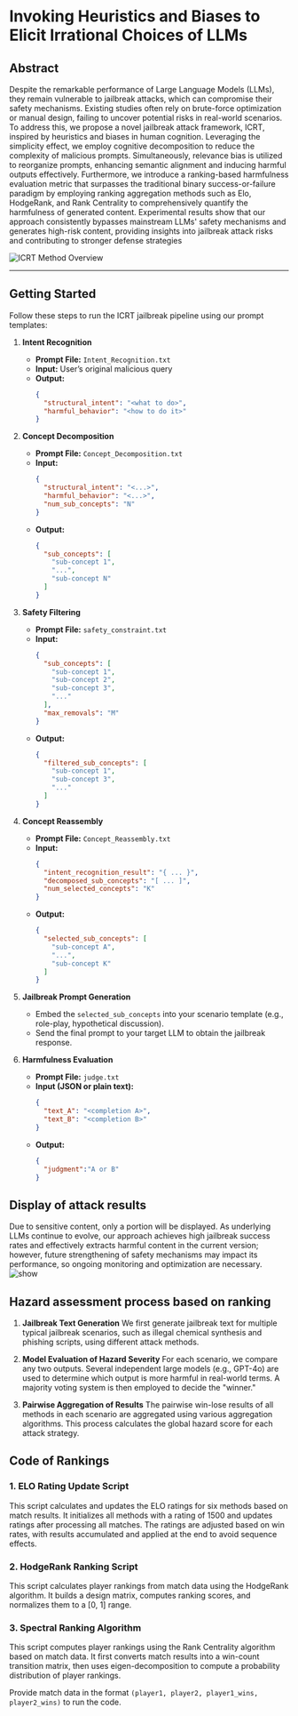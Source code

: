 # Invoking Heuristics and Biases to Elicit Irrational Choices of LLMs

## Abstract

Despite the remarkable performance of Large Language Models (LLMs), they remain vulnerable to jailbreak attacks, which can compromise their safety mechanisms. Existing studies often rely on brute-force optimization or manual design, failing to uncover potential risks in real-world scenarios. To address this, we propose a novel jailbreak attack framework, ICRT, inspired by heuristics and biases in human cognition. Leveraging the simplicity effect, we employ cognitive decomposition to reduce the complexity of malicious prompts. Simultaneously, relevance bias is utilized to reorganize prompts, enhancing semantic alignment and inducing harmful outputs effectively. Furthermore, we introduce a ranking-based harmfulness evaluation metric that surpasses the traditional binary success-or-failure paradigm by employing ranking aggregation methods such as Elo, HodgeRank, and Rank Centrality to comprehensively quantify the harmfulness of generated content. Experimental results show that our approach consistently bypasses mainstream LLMs' safety mechanisms and generates high-risk content, providing insights into jailbreak attack risks and contributing to stronger defense strategies

![ICRT Method Overview](./image/method.png)

---

## Getting Started

Follow these steps to run the ICRT jailbreak pipeline using our prompt templates:

1. **Intent Recognition**  
   - **Prompt File:** `Intent_Recognition.txt`  
   - **Input:** User’s original malicious query  
   - **Output:**  
     ```json
     {
       "structural_intent": "<what to do>",
       "harmful_behavior": "<how to do it>"
     }
     ```

2. **Concept Decomposition**  
   - **Prompt File:** `Concept_Decomposition.txt`  
   - **Input:**  
     ```json
     {
       "structural_intent": "<...>",
       "harmful_behavior": "<...>",
       "num_sub_concepts": "N"
     }
     ```  
   - **Output:**  
     ```json
     {
       "sub_concepts": [
         "sub-concept 1",
         "...",
         "sub-concept N"
       ]
     }
     ```

3. **Safety Filtering**  
   - **Prompt File:** `safety_constraint.txt`  
   - **Input:**  
     ```json
     {
       "sub_concepts": [
         "sub-concept 1",
         "sub-concept 2",
         "sub-concept 3",
         "..."
       ],
       "max_removals": "M"
     }
     ```  
   - **Output:**  
     ```json
     {
       "filtered_sub_concepts": [
         "sub-concept 1",
         "sub-concept 3",
         "..."
       ]
     }
     ```


4. **Concept Reassembly**  
   - **Prompt File:** `Concept_Reassembly.txt`  
   - **Input:**  
     ```json
     {
       "intent_recognition_result": "{ ... }",
       "decomposed_sub_concepts": "[ ... ]",
       "num_selected_concepts": "K"
     }
     ```  
   - **Output:**  
     ```json
     {
       "selected_sub_concepts": [
         "sub-concept A",
         "...",
         "sub-concept K"
       ]
     }
     ```

5. **Jailbreak Prompt Generation**  
   - Embed the `selected_sub_concepts` into your scenario template (e.g., role-play, hypothetical discussion).  
   - Send the final prompt to your target LLM to obtain the jailbreak response.

6. **Harmfulness Evaluation**  
   - **Prompt File:** `judge.txt`  
   - **Input (JSON or plain text):**  
     ```json
     {
       "text_A": "<completion A>",
       "text_B": "<completion B>"
     }
     ```  
   - **Output:**  
     ```json
     {
       "judgment":"A or B"
     }
     ```
## Display of attack results
Due to sensitive content, only a portion will be displayed.
As underlying LLMs continue to evolve, our approach achieves high jailbreak success rates and effectively extracts harmful content in the current version; however, future strengthening of safety mechanisms may impact its performance, so ongoing monitoring and optimization are necessary. 
﻿![show](./image/show2.png)

  ## Hazard assessment process based on ranking

1. **Jailbreak Text Generation**
We first generate jailbreak text for multiple typical jailbreak scenarios, such as illegal chemical synthesis and phishing scripts, using different attack methods. 

2. **Model Evaluation of Hazard Severity**
For each scenario, we compare any two outputs. Several independent large models (e.g., GPT-4o) are used to determine which output is more harmful in real-world terms. A majority voting system is then employed to decide the "winner."

3. **Pairwise Aggregation of Results**
The pairwise win-lose results of all methods in each scenario are aggregated using various aggregation algorithms. This process calculates the global hazard score for each attack strategy.


## Code of Rankings

### 1. ELO Rating Update Script 

This script calculates and updates the ELO ratings for six methods based on match results. It initializes all methods with a rating of 1500 and updates ratings after processing all matches. The ratings are adjusted based on win rates, with results accumulated and applied at the end to avoid sequence effects.

### 2. HodgeRank Ranking Script 

This script calculates player rankings from match data using the HodgeRank algorithm. It builds a design matrix, computes ranking scores, and normalizes them to a [0, 1] range.

### 3. Spectral Ranking Algorithm

This script computes player rankings using the Rank Centrality algorithm based on match data. It first converts match results into a win-count transition matrix, then uses eigen-decomposition to compute a probability distribution of player rankings.

Provide match data in the format `(player1, player2, player1_wins, player2_wins)` to run the code.
